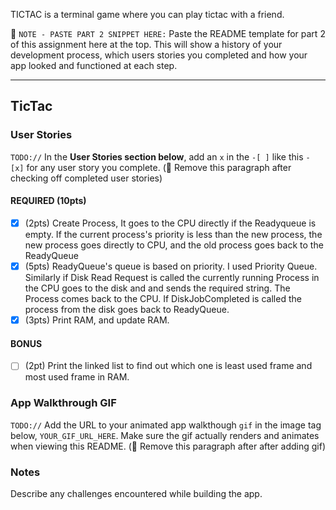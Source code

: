 TICTAC is a terminal game where you can play tictac with a friend.

📝 `NOTE - PASTE PART 2 SNIPPET HERE:` Paste the README template for part 2 of this assignment here at the top. This will show a history of your development process, which users stories you completed and how your app looked and functioned at each step.

---

## TicTac

### User Stories
`TODO://` In the **User Stories section below**, add an `x` in the `-[ ]` like this `- [x]` for any user story you complete. (🚫 Remove this paragraph after checking off completed user stories)

#### REQUIRED (10pts)
- [x] (2pts) Create Process, It goes to the CPU directly if the Readyqueue is empty. If the current process's priority is less than the new process, the new process goes directly to CPU, and the old process goes back to the ReadyQueue
- [x] (5pts) ReadyQueue's queue is based on priority. I used Priority Queue. Similarly if Disk Read Request is called the currently running Process in the CPU goes to the disk and and sends the required string. The Process comes back to the CPU. If DiskJobCompleted is called the process from the disk goes back to ReadyQueue. 
- [x] (3pts) Print RAM, and update RAM.

#### BONUS
- [ ] (2pt) Print the linked list to find out which one is least used frame and most used frame in RAM.


### App Walkthrough GIF
`TODO://` Add the URL to your animated app walkthough `gif` in the image tag below, `YOUR_GIF_URL_HERE`. Make sure the gif actually renders and animates when viewing this README. (🚫 Remove this paragraph after after adding gif)


### Notes
Describe any challenges encountered while building the app.